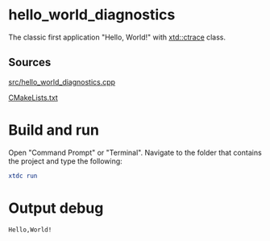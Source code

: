 # hello_world_diagnostics

The classic first application "Hello, World!" with [xtd::ctrace](../../../../src/xtd.core/include/xtd/ctrace.h) class.

## Sources

[src/hello_world_diagnostics.cpp](src/hello_world_diagnostics.cpp)

[CMakeLists.txt](CMakeLists.txt)

# Build and run

Open "Command Prompt" or "Terminal". Navigate to the folder that contains the project and type the following:

```cmake
xtdc run
```

# Output debug

```
Hello,World!
```

